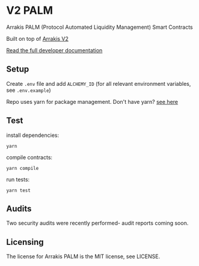 # V2 PALM

Arrakis PALM (Protocol Automated Liquidity Management) Smart Contracts

Built on top of [Arrakis V2](https://github.com/ArrakisFinance/v2-core)

[Read the full developer documentation](https://docs.arrakis.fi)

## Setup

Create `.env` file and add `ALCHEMY_ID` (for all relevant environment variables, see `.env.example`)

Repo uses yarn for package management. Don't have yarn? [see here](https://classic.yarnpkg.com/lang/en/docs/install/#mac-stable)

## Test

install dependencies:

```
yarn
```

compile contracts:

```
yarn compile
```

run tests:

```
yarn test
```

## Audits

Two security audits were recently performed- audit reports coming soon.

## Licensing

The license for Arrakis PALM is the MIT license, see LICENSE.
